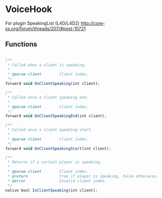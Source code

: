 # VoiceHook
For plugin SpeakingList (L4D/L4D2) http://core-ss.org/forum/threads/207/#post-10721

## Functions

```javascript

/**
 * Called when a client is speaking.
 *
 * @param client        Client index.
 */
forward void OnClientSpeaking(int client);

/**
 * Called once a client speaking end.
 *
 * @param client        Client index.
 */
forward void OnClientSpeakingEnd(int client);

/**
 * Called once a client speaking start.
 *
 * @param client        Client index.
 */
forward void OnClientSpeakingStart(int client);

/**
 * Returns if a certain player is speaking.
 *
 * @param client        Client index.
 * @return              True if player is speaking, false otherwise.
 * @error               Invalid client index.
 */
native bool IsClientSpeaking(int client);
